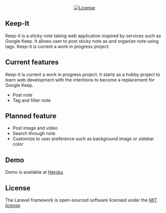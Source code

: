<p align="center">
<a href="https://packagist.org/packages/laravel/framework"><img src="https://img.shields.io/packagist/l/laravel/framework" alt="License"></a>
</p>

## Keep-It

Keep-it is a sticky note taking web application inspired by services such as Google Keep. It allows user to post sticky note as and organize note using tags. Keep-it is current a work in progress project. 

## Current features

Keep-it is current a work in progress project. It starts as a hobby project to learn web development with the intentions to become a replacement for Google Keep.

- Post note
- Tag and filter note

## Planned feature

- Post image and video
- Search through note
- Customize to user preference such as background image or sidebar color

## Demo

Demo is available at [Heroku](https://keep-its.herokuapp.com)

## License

The Laravel framework is open-sourced software licensed under the [MIT license](https://opensource.org/licenses/MIT).
